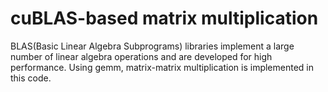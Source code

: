 # cuBLAS-based matrix multiplication

BLAS(Basic Linear Algebra Subprograms) libraries implement a large number of linear algebra operations and are developed for high performance. Using gemm, matrix-matrix multiplication is implemented in this code. 
